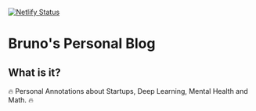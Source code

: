[![Netlify Status](https://api.netlify.com/api/v1/badges/d147e1d7-5a2a-4eb8-9a9f-7b471b1e482f/deploy-status)](https://app.netlify.com/sites/brunoalano/deploys)

# Bruno's Personal Blog

## What is it?

🔥 Personal Annotations about Startups, Deep Learning, Mental Health and Math. 🔥
